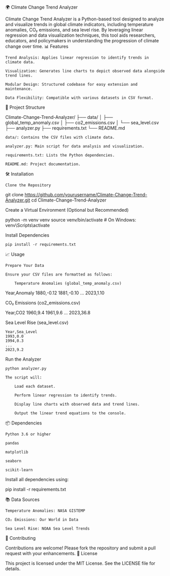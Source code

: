🌍 Climate Change Trend Analyzer

Climate Change Trend Analyzer is a Python-based tool designed to analyze and visualize trends in global climate indicators, including temperature anomalies, CO₂ emissions, and sea level rise. By leveraging linear regression and data visualization techniques, this tool aids researchers, educators, and policymakers in understanding the progression of climate change over time.
📊 Features

    Trend Analysis: Applies linear regression to identify trends in climate data.

    Visualization: Generates line charts to depict observed data alongside trend lines.

    Modular Design: Structured codebase for easy extension and maintenance.

    Data Flexibility: Compatible with various datasets in CSV format.

📁 Project Structure

Climate-Change-Trend-Analyzer/
├── data/
│   ├── global_temp_anomaly.csv
│   ├── co2_emissions.csv
│   └── sea_level.csv
├── analyzer.py
├── requirements.txt
└── README.md

    data/: Contains the CSV files with climate data.

    analyzer.py: Main script for data analysis and visualization.

    requirements.txt: Lists the Python dependencies.

    README.md: Project documentation.

🛠️ Installation

    Clone the Repository

git clone https://github.com/yourusername/Climate-Change-Trend-Analyzer.git
cd Climate-Change-Trend-Analyzer

Create a Virtual Environment (Optional but Recommended)

python -m venv venv
source venv/bin/activate  # On Windows: venv\Scripts\activate

Install Dependencies

    pip install -r requirements.txt

📈 Usage

    Prepare Your Data

    Ensure your CSV files are formatted as follows:

        Temperature Anomalies (global_temp_anomaly.csv)

Year,Anomaly
1880,-0.12
1881,-0.10
...
2023,1.10

CO₂ Emissions (co2_emissions.csv)

Year,CO2
1960,9.4
1961,9.6
...
2023,36.8

Sea Level Rise (sea_level.csv)

    Year,Sea_Level
    1993,0.0
    1994,0.3
    ...
    2023,9.2

Run the Analyzer

    python analyzer.py

    The script will:

        Load each dataset.

        Perform linear regression to identify trends.

        Display line charts with observed data and trend lines.

        Output the linear trend equations to the console.

📦 Dependencies

    Python 3.6 or higher

    pandas

    matplotlib

    seaborn

    scikit-learn

Install all dependencies using:

pip install -r requirements.txt

📚 Data Sources

    Temperature Anomalies: NASA GISTEMP

    CO₂ Emissions: Our World in Data

    Sea Level Rise: NOAA Sea Level Trends

🤝 Contributing

Contributions are welcome! Please fork the repository and submit a pull request with your enhancements.
📄 License

This project is licensed under the MIT License. See the LICENSE file for details.
